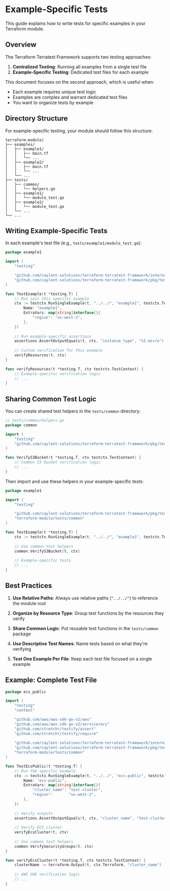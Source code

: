 # Example-Specific Tests

This guide explains how to write tests for specific examples in your Terraform module.

## Overview

The Terraform Terratest Framework supports two testing approaches:

1. **Centralized Testing**: Running all examples from a single test file
2. **Example-Specific Testing**: Dedicated test files for each example

This document focuses on the second approach, which is useful when:
- Each example requires unique test logic
- Examples are complex and warrant dedicated test files
- You want to organize tests by example

## Directory Structure

For example-specific testing, your module should follow this structure:

```
terraform-module/
├── examples/
│   ├── example1/
│   │   ├── main.tf
│   │   └── ...
│   ├── example2/
│   │   ├── main.tf
│   │   └── ...
│   └── ...
├── tests/
│   ├── common/
│   │   └── helpers.go
│   ├── example1/
│   │   └── module_test.go
│   ├── example2/
│   │   └── module_test.go
│   └── ...
└── ...
```

## Writing Example-Specific Tests

In each example's test file (e.g., `tests/example1/module_test.go`):

```go
package example1

import (
	"testing"

	"github.com/caylent-solutions/terraform-terratest-framework/internal/assertions"
	"github.com/caylent-solutions/terraform-terratest-framework/pkg/testctx"
)

func TestExample(t *testing.T) {
	// Run just this specific example
	ctx := testctx.RunSingleExample(t, "../../", "example1", testctx.TestConfig{
		Name: "example1",
		ExtraVars: map[string]interface{}{
			"region": "us-west-2",
		},
	})
	
	// Run example-specific assertions
	assertions.AssertOutputEquals(t, ctx, "instance_type", "t2.micro")
	
	// Custom verification for this example
	verifyResources(t, ctx)
}

func verifyResources(t *testing.T, ctx testctx.TestContext) {
	// Example-specific verification logic
	// ...
}
```

## Sharing Common Test Logic

You can create shared test helpers in the `tests/common` directory:

```go
// tests/common/helpers.go
package common

import (
	"testing"
	"github.com/caylent-solutions/terraform-terratest-framework/pkg/testctx"
)

func VerifyS3Bucket(t *testing.T, ctx testctx.TestContext) {
	// Common S3 bucket verification logic
	// ...
}
```

Then import and use these helpers in your example-specific tests:

```go
package example1

import (
	"testing"

	"github.com/caylent-solutions/terraform-terratest-framework/pkg/testctx"
	"terraform-module/tests/common"
)

func TestExample(t *testing.T) {
	ctx := testctx.RunSingleExample(t, "../../", "example1", testctx.TestConfig{})
	
	// Use common test helpers
	common.VerifyS3Bucket(t, ctx)
	
	// Example-specific tests
	// ...
}
```

## Best Practices

1. **Use Relative Paths**: Always use relative paths (`"../../"`) to reference the module root

2. **Organize by Resource Type**: Group test functions by the resources they verify

3. **Share Common Logic**: Put reusable test functions in the `tests/common` package

4. **Use Descriptive Test Names**: Name tests based on what they're verifying

5. **Test One Example Per File**: Keep each test file focused on a single example

## Example: Complete Test File

```go
package ecs_public

import (
	"testing"
	"context"

	"github.com/aws/aws-sdk-go-v2/aws"
	"github.com/aws/aws-sdk-go-v2/service/ecs"
	"github.com/stretchr/testify/assert"
	"github.com/stretchr/testify/require"
	
	"github.com/caylent-solutions/terraform-terratest-framework/internal/assertions"
	"github.com/caylent-solutions/terraform-terratest-framework/pkg/testctx"
	"terraform-module/tests/common"
)

func TestEcsPublic(t *testing.T) {
	// Run the specific example
	ctx := testctx.RunSingleExample(t, "../../", "ecs-public", testctx.TestConfig{
		Name: "ecs-public",
		ExtraVars: map[string]interface{}{
			"cluster_name": "test-cluster",
			"region":       "us-west-2",
		},
	})
	
	// Verify outputs
	assertions.AssertOutputEquals(t, ctx, "cluster_name", "test-cluster")
	
	// Verify ECS cluster
	verifyEcsCluster(t, ctx)
	
	// Use common test helpers
	common.VerifySecurityGroups(t, ctx)
}

func verifyEcsCluster(t *testing.T, ctx testctx.TestContext) {
	clusterName := terraform.Output(t, ctx.Terraform, "cluster_name")
	
	// AWS SDK verification logic
	// ...
}
```